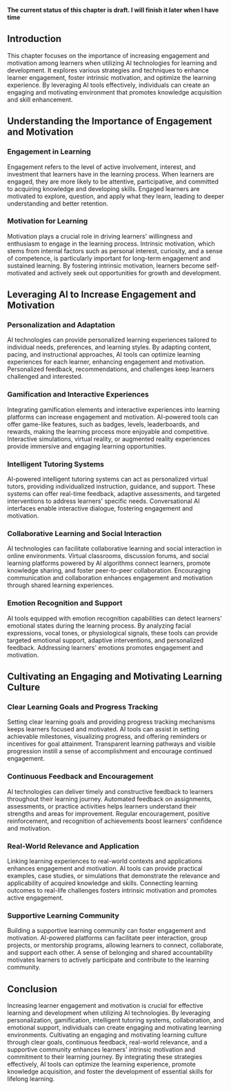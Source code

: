 **The current status of this chapter is draft. I will finish it later when I have time**

Introduction
------------

This chapter focuses on the importance of increasing engagement and motivation among learners when utilizing AI technologies for learning and development. It explores various strategies and techniques to enhance learner engagement, foster intrinsic motivation, and optimize the learning experience. By leveraging AI tools effectively, individuals can create an engaging and motivating environment that promotes knowledge acquisition and skill enhancement.

Understanding the Importance of Engagement and Motivation
---------------------------------------------------------

### Engagement in Learning

Engagement refers to the level of active involvement, interest, and investment that learners have in the learning process. When learners are engaged, they are more likely to be attentive, participative, and committed to acquiring knowledge and developing skills. Engaged learners are motivated to explore, question, and apply what they learn, leading to deeper understanding and better retention.

### Motivation for Learning

Motivation plays a crucial role in driving learners' willingness and enthusiasm to engage in the learning process. Intrinsic motivation, which stems from internal factors such as personal interest, curiosity, and a sense of competence, is particularly important for long-term engagement and sustained learning. By fostering intrinsic motivation, learners become self-motivated and actively seek out opportunities for growth and development.

Leveraging AI to Increase Engagement and Motivation
---------------------------------------------------

### Personalization and Adaptation

AI technologies can provide personalized learning experiences tailored to individual needs, preferences, and learning styles. By adapting content, pacing, and instructional approaches, AI tools can optimize learning experiences for each learner, enhancing engagement and motivation. Personalized feedback, recommendations, and challenges keep learners challenged and interested.

### Gamification and Interactive Experiences

Integrating gamification elements and interactive experiences into learning platforms can increase engagement and motivation. AI-powered tools can offer game-like features, such as badges, levels, leaderboards, and rewards, making the learning process more enjoyable and competitive. Interactive simulations, virtual reality, or augmented reality experiences provide immersive and engaging learning opportunities.

### Intelligent Tutoring Systems

AI-powered intelligent tutoring systems can act as personalized virtual tutors, providing individualized instruction, guidance, and support. These systems can offer real-time feedback, adaptive assessments, and targeted interventions to address learners' specific needs. Conversational AI interfaces enable interactive dialogue, fostering engagement and motivation.

### Collaborative Learning and Social Interaction

AI technologies can facilitate collaborative learning and social interaction in online environments. Virtual classrooms, discussion forums, and social learning platforms powered by AI algorithms connect learners, promote knowledge sharing, and foster peer-to-peer collaboration. Encouraging communication and collaboration enhances engagement and motivation through shared learning experiences.

### Emotion Recognition and Support

AI tools equipped with emotion recognition capabilities can detect learners' emotional states during the learning process. By analyzing facial expressions, vocal tones, or physiological signals, these tools can provide targeted emotional support, adaptive interventions, and personalized feedback. Addressing learners' emotions promotes engagement and motivation.

Cultivating an Engaging and Motivating Learning Culture
-------------------------------------------------------

### Clear Learning Goals and Progress Tracking

Setting clear learning goals and providing progress tracking mechanisms keeps learners focused and motivated. AI tools can assist in setting achievable milestones, visualizing progress, and offering reminders or incentives for goal attainment. Transparent learning pathways and visible progression instill a sense of accomplishment and encourage continued engagement.

### Continuous Feedback and Encouragement

AI technologies can deliver timely and constructive feedback to learners throughout their learning journey. Automated feedback on assignments, assessments, or practice activities helps learners understand their strengths and areas for improvement. Regular encouragement, positive reinforcement, and recognition of achievements boost learners' confidence and motivation.

### Real-World Relevance and Application

Linking learning experiences to real-world contexts and applications enhances engagement and motivation. AI tools can provide practical examples, case studies, or simulations that demonstrate the relevance and applicability of acquired knowledge and skills. Connecting learning outcomes to real-life challenges fosters intrinsic motivation and promotes active engagement.

### Supportive Learning Community

Building a supportive learning community can foster engagement and motivation. AI-powered platforms can facilitate peer interaction, group projects, or mentorship programs, allowing learners to connect, collaborate, and support each other. A sense of belonging and shared accountability motivates learners to actively participate and contribute to the learning community.

Conclusion
----------

Increasing learner engagement and motivation is crucial for effective learning and development when utilizing AI technologies. By leveraging personalization, gamification, intelligent tutoring systems, collaboration, and emotional support, individuals can create engaging and motivating learning environments. Cultivating an engaging and motivating learning culture through clear goals, continuous feedback, real-world relevance, and a supportive community enhances learners' intrinsic motivation and commitment to their learning journey. By integrating these strategies effectively, AI tools can optimize the learning experience, promote knowledge acquisition, and foster the development of essential skills for lifelong learning.
